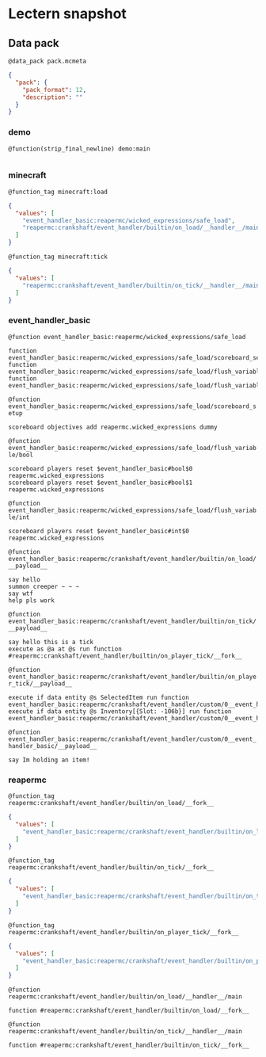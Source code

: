 # Lectern snapshot

## Data pack

`@data_pack pack.mcmeta`

```json
{
  "pack": {
    "pack_format": 12,
    "description": ""
  }
}
```

### demo

`@function(strip_final_newline) demo:main`

```mcfunction

```

### minecraft

`@function_tag minecraft:load`

```json
{
  "values": [
    "event_handler_basic:reapermc/wicked_expressions/safe_load",
    "reapermc:crankshaft/event_handler/builtin/on_load/__handler__/main"
  ]
}
```

`@function_tag minecraft:tick`

```json
{
  "values": [
    "reapermc:crankshaft/event_handler/builtin/on_tick/__handler__/main"
  ]
}
```

### event_handler_basic

`@function event_handler_basic:reapermc/wicked_expressions/safe_load`

```mcfunction
function event_handler_basic:reapermc/wicked_expressions/safe_load/scoreboard_setup
function event_handler_basic:reapermc/wicked_expressions/safe_load/flush_variable/bool
function event_handler_basic:reapermc/wicked_expressions/safe_load/flush_variable/int
```

`@function event_handler_basic:reapermc/wicked_expressions/safe_load/scoreboard_setup`

```mcfunction
scoreboard objectives add reapermc.wicked_expressions dummy
```

`@function event_handler_basic:reapermc/wicked_expressions/safe_load/flush_variable/bool`

```mcfunction
scoreboard players reset $event_handler_basic#bool$0 reapermc.wicked_expressions
scoreboard players reset $event_handler_basic#bool$1 reapermc.wicked_expressions
```

`@function event_handler_basic:reapermc/wicked_expressions/safe_load/flush_variable/int`

```mcfunction
scoreboard players reset $event_handler_basic#int$0 reapermc.wicked_expressions
```

`@function event_handler_basic:reapermc/crankshaft/event_handler/builtin/on_load/__payload__`

```mcfunction
say hello
summon creeper ~ ~ ~
say wtf
help pls work
```

`@function event_handler_basic:reapermc/crankshaft/event_handler/builtin/on_tick/__payload__`

```mcfunction
say hello this is a tick
execute as @a at @s run function #reapermc:crankshaft/event_handler/builtin/on_player_tick/__fork__
```

`@function event_handler_basic:reapermc/crankshaft/event_handler/builtin/on_player_tick/__payload__`

```mcfunction
execute if data entity @s SelectedItem run function event_handler_basic:reapermc/crankshaft/event_handler/custom/0__event_handler_basic/__payload__
execute if data entity @s Inventory[{Slot: -106b}] run function event_handler_basic:reapermc/crankshaft/event_handler/custom/0__event_handler_basic/__payload__
```

`@function event_handler_basic:reapermc/crankshaft/event_handler/custom/0__event_handler_basic/__payload__`

```mcfunction
say Im holding an item!
```

### reapermc

`@function_tag reapermc:crankshaft/event_handler/builtin/on_load/__fork__`

```json
{
  "values": [
    "event_handler_basic:reapermc/crankshaft/event_handler/builtin/on_load/__payload__"
  ]
}
```

`@function_tag reapermc:crankshaft/event_handler/builtin/on_tick/__fork__`

```json
{
  "values": [
    "event_handler_basic:reapermc/crankshaft/event_handler/builtin/on_tick/__payload__"
  ]
}
```

`@function_tag reapermc:crankshaft/event_handler/builtin/on_player_tick/__fork__`

```json
{
  "values": [
    "event_handler_basic:reapermc/crankshaft/event_handler/builtin/on_player_tick/__payload__"
  ]
}
```

`@function reapermc:crankshaft/event_handler/builtin/on_load/__handler__/main`

```mcfunction
function #reapermc:crankshaft/event_handler/builtin/on_load/__fork__
```

`@function reapermc:crankshaft/event_handler/builtin/on_tick/__handler__/main`

```mcfunction
function #reapermc:crankshaft/event_handler/builtin/on_tick/__fork__
```
